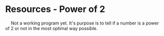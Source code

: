 # Resources - Power of 2
&emsp; Not a working program yet. It's purpose is to tell if a number is a power of 2 or not in the most optimal way possible.